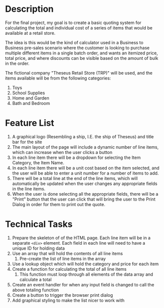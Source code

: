 
# Description
For the final project, my goal is to create a basic quoting system for calculating the total and individual cost of a series of items that would be available at a retail store. 

The idea is this would be the kind of calculator used in a Business to Business pre-sales scenario where the customer is looking to purchase multiple different items in a single batch order, and wants an itemized price, total price, and where discounts can be visible based on the amount of bulk in the order.

The fictional company "Theseus Retail Store (TRP)" will be used, and the items available will be from the following categories:
1. Toys
2. School Supplies
3. Home and Garden
4. Bath and Bedroom

# Feature List

1. A graphical logo (Resembling a ship, I.E. the ship of Theseus) and title bar for the site
2. The main layout of the page will include a dynamic number of line items, which can increase when the user clicks a button
3. In each line item there will be a dropdown for selecting the Item Category, the Item Name.
4. In each line item there will be a unit cost based on the item selected, and the user will be able to enter a unit number for a number of items to add.
5. There will be a total line at the end of the line items, which will automatically be updated when the user changes any appropriate fields in the line items.
6. When the user is done selecting all the appropriate fields, there will be a "Print" button that the user can click that will bring the user to the Print Dialog in order for them to print out the quote.

# Technical Tasks
1. Prepare the skeleton of of the HTML page.  Each line item will be in a separate `<div>` element.  Each field in each line will need to have a unique ID for holding data
2. Use an array that will hold the contents of all line items
	1. Pre-create the list of line items in the array
3. Use a lookup object which will hold the category and price for each item
4. Create a function for calculating the total of all line items
	1. This function must loop through all elements of the data array and calculate a total
5. Create an event handler for when any input field is changed to call the above totaling function
6. Create a button to trigger the browser print dialog
7. Add graphical styling to make the list nicer to work with
